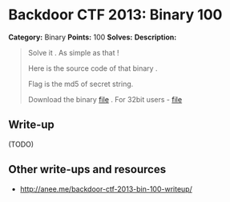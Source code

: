 # Backdoor CTF 2013: Binary 100

**Category:** Binary
**Points:** 100
**Solves:** 
**Description:** 

> Solve it . As simple as that !
> 
> Here is the source code of that binary .
> 
> Flag is the md5 of secret string.
> 
> Download the binary [file](binary100.zip) . For 32bit users - [file](binary100_32bit.zip)

## Write-up

(TODO)

## Other write-ups and resources

* <http://anee.me/backdoor-ctf-2013-bin-100-writeup/>
